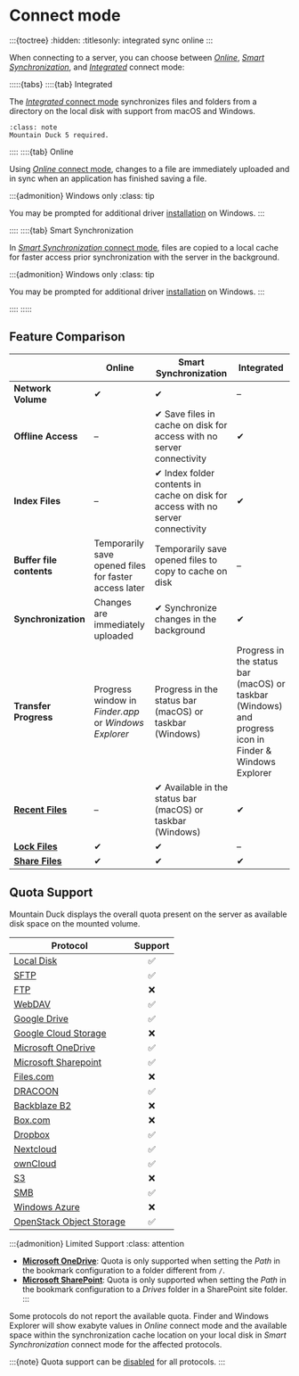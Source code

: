 Connect mode
===

:::{toctree}
:hidden:
:titlesonly:
integrated
sync
online
:::

When connecting to a server, you can choose between *[Online](online.md)*, *[Smart Synchronization](sync.md)*, and
*[Integrated](integrated.md)* connect
mode:

:::::{tabs}
::::{tab} Integrated

The [_Integrated_ connect mode](integrated.md) synchronizes files and folders from a directory on the local disk with
support from macOS and Windows.

```{admonition} Version 5
:class: note
Mountain Duck 5 required.
```

::::
::::{tab} Online

Using [_Online_ connect mode](online.md), changes to a file are immediately uploaded and in sync when an application has
finished saving a file.


:::{admonition} Windows only
:class: tip

You may be prompted for additional driver [installation](../installation/index.md#optional-driver-installation) on Windows.
:::

::::
::::{tab} Smart Synchronization

In [_Smart Synchronization_ connect mode](sync.md), files are copied to a local cache for faster access prior
synchronization with the server in the background.

:::{admonition} Windows only
:class: tip

You may be prompted for additional driver [installation](../installation/index.md#optional-driver-installation) on Windows.
:::

::::
:::::

## Feature Comparison

|                                          | **Online**                                             | **Smart Synchronization**                                                       | **Integrated**                                                                                         |
|------------------------------------------|--------------------------------------------------------|---------------------------------------------------------------------------------|--------------------------------------------------------------------------------------------------------|
| **Network Volume**                       | ✔                                                      | ✔                                                                               | –                                                                                                      |
| **Offline Access**                       | –                                                      | ✔ Save files in cache on disk for access with no server connectivity            | ✔                                                                                                      |
| **Index Files**                          | –                                                      | ✔ Index folder contents in cache on disk for access with no server connectivity | ✔                                                                                                      |
| **Buffer file contents**                 | ︎Temporarily save opened files for faster access later | Temporarily save opened files to copy to cache on disk                          | –                                                                                                      |
| **Synchronization**                      | Changes are immediately uploaded                       | ✔ Synchronize changes in the background                                         | ✔                                                                                                      |
| **Transfer Progress**                    | Progress window in _Finder.app_ or _Windows Explorer_  | Progress in the status bar (macOS) or taskbar (Windows)                         | Progress in the status bar (macOS) or taskbar (Windows) and progress icon in Finder & Windows Explorer |
| **[Recent Files](sync.md#recent-files)** | –                                                      | ✔ Available in the status bar (macOS) or taskbar (Windows)                      | ✔                                                                                                      |
| **[Lock Files](../locking.md)**          | ✔︎                                                     | ✔                                                                               | –                                                                                                      |
| **[Share Files](../share.md)**           | ✔                                                      | ✔                                                                               | ✔                                                                                                      |

## Quota Support

Mountain Duck displays the overall quota present on the server as available disk space on the mounted volume.

| Protocol                                                                  | Support |
|---------------------------------------------------------------------------|:-------:|
| [Local Disk](../../protocols/index.md#local-disk)                         |    ✅    |
| [SFTP](../../protocols/sftp/index.md#free-space-calculation-is-incorrect) |    ✅    |
| [FTP](../../protocols/ftp.md)                                             |    ❌    |
| [WebDAV](../../protocols/webdav/index.md)			                              |    ✅    |
| [Google Drive](../../protocols/googledrive.md)                            |    ✅    |
| [Google Cloud Storage](../../protocols/googlecloudstorage.md)             |    ❌    |
| [Microsoft OneDrive](../../protocols/onedrive.md#quota)                   |    ✅    |
| [Microsoft Sharepoint](../../protocols/sharepoint.md#quota)               |    ✅    |
| [Files.com](../../protocols/files.com.md)                                 |    ❌    |
| [DRACOON](../../protocols/dracoon.md)                                     |    ✅    |
| [Backblaze B2](../../protocols/b2.md)                                     |    ❌    |
| [Box.com](../../protocols/box.md)                                         |    ❌    |
| [Dropbox](../../protocols/dropbox.md)                                     |    ✅    |
| [Nextcloud](../../protocols/webdav/nextcloud.md)                          |    ✅    |
| [ownCloud](../../protocols/webdav/nextcloud.md)                           |    ✅    |
| [S3](../../protocols/s3/index.md)                                         |    ❌    |
| [SMB](../../protocols/smb.md)                                             |    ✅    |
| [Windows Azure ](../../protocols/azure.md)                                |    ❌    |
| [OpenStack Object Storage](../../protocols/openstack/index.md)            |    ✅    |

:::{admonition} Limited Support
:class: attention

- **[Microsoft OneDrive](../../protocols/onedrive.md#quota)**: Quota is only supported when setting the *Path* in the
  bookmark configuration to a folder different from `/`.
- **[Microsoft SharePoint](../../protocols/sharepoint.md#quota)**: Quota is only supported when setting the *Path* in
  the bookmark configuration to a *Drives* folder in a SharePoint site folder.
  :::

Some protocols do not report the available quota. Finder and Windows Explorer will show exabyte values in *Online*
connect mode and the available space within the synchronization cache location on your local disk in *Smart
Synchronization* connect mode for the affected protocols.

:::{note}
Quota support can be [disabled](../../protocols/sftp/index.md#free-space-calculation-is-incorrect) for all protocols.
:::